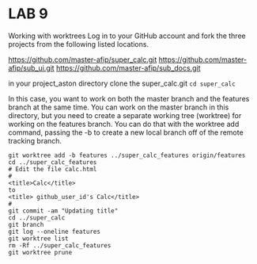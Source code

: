 # LAB 9 
Working with worktrees
Log in to your GitHub account and 
fork the three projects from the following listed locations.

https://github.com/master-afip/super_calc.git
https://github.com/master-afip/sub_ui.git
https://github.com/master-afip/sub_docs.git

in your project_aston directory clone the super_calc.git 
```cd super_calc```

In this case, you want to work on both the master branch and the
features branch at the same time. You can work on the master
branch in this directory, but you need to create a separate working
tree (worktree) for working on the features branch. You can do that
with the worktree add command, passing the -b to create a new
local branch off of the remote tracking branch.
```shell
git worktree add -b features ../super_calc_features origin/features
cd ../super_calc_features
# Edit the file calc.html
# 
<title>Calc</title>
to
<title> github_user_id's Calc</title>
#
git commit -am "Updating title"
cd ../super_calc
git branch 
git log --oneline features
git worktree list 
rm -Rf ../super_calc_features
git worktree prune
```

